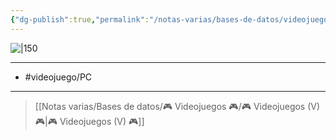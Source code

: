 ```yaml
---
{"dg-publish":true,"permalink":"/notas-varias/bases-de-datos/videojuegos/v-warframe/"}
---
```



![|150](https://images.igdb.com/igdb/image/upload/t_cover_big/co1nhi.jpg)

---

- #videojuego/PC 

---

> [[Notas varias/Bases de datos/🎮 Videojuegos 🎮/🎮 Videojuegos (V) 🎮\|🎮 Videojuegos (V) 🎮]]